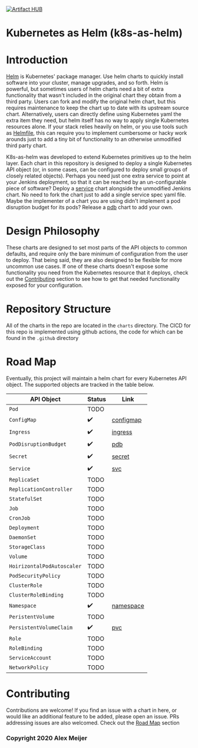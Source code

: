 [![Artifact HUB](https://img.shields.io/endpoint?url=https://artifacthub.io/badge/repository/k8s-as-helm)](https://artifacthub.io/packages/search?repo=k8s-as-helm)
# Kubernetes as Helm (k8s-as-helm)

# Introduction 

[Helm](https://helm.sh/) is Kubernetes' package manager. Use helm charts to quickly install software into your cluster, manage upgrades, and so forth. Helm is powerful, but sometimes users of helm charts need a bit of extra functionality that wasn't included in the original chart they obtain from a third party. Users can fork and modify the original helm chart, but this requires maintenance to keep the chart up to date with its upstream source chart. Alternatively, users can directly define using Kubernetes yaml the extra item they need, but helm itself has no way to apply single Kubernetes resources alone. If your stack relies heavily on helm, or you use tools such as [Helmfile](https://github.com/roboll/helmfile), this can require you to implement cumbersome or hacky work arounds just to add a tiny bit of functionality to an otherwise unmodified third party chart. 

K8s-as-helm was developed to extend Kubernetes primitives up to the helm layer. Each chart in this repository is designed to deploy a single Kubernetes API object (or, in some cases, can be configured to deploy small groups of closely related objects). Perhaps you need just one extra service to point at your Jenkins deployment, so that it can be reached by an un-configurable piece of software? Deploy a [service](https://github.com/ameijer/k8s-as-helm/tree/master/charts/svc) chart alongside the unmodified Jenkins chart. No need to fork the chart just to add a single service spec yaml file. Maybe the implementer of a chart you are using didn't implement a pod disruption budget for its pods? Release a [pdb](https://github.com/ameijer/k8s-as-helm/tree/master/charts/pdb) chart to add your own.

# Design Philosophy 

These charts are designed to set most parts of the API objects to common defaults, and require only the bare minimum of configuration from the user to deploy. That being said, they are also designed to be flexible for more uncommon use cases. If one of these charts doesn't expose some functionality you need from the Kubernetes resource that it deploys, check out the [Contributing](#contributing) section to see how to get that needed functionality exposed for your configuration. 

# Repository Structure

All of the charts in the repo are located in the `charts` directory. The CICD for this repo is implemented using github actions, the code for which can be found in the `.github` directory

# Road Map 

Eventually, this project will maintain a helm chart for every Kubernetes API object. The supported objects are tracked in the table below. 

API Object | Status | Link
--- | --- | ---
`Pod` | TODO | 
`ConfigMap` | :heavy_check_mark: | [configmap](https://github.com/ameijer/k8s-as-helm/tree/master/charts/configmap)
`Ingress` | :heavy_check_mark: | [ingress](https://github.com/ameijer/k8s-as-helm/tree/master/charts/ingress)
`PodDisruptionBudget` | :heavy_check_mark: | [pdb](https://github.com/ameijer/k8s-as-helm/tree/master/charts/pdb)
`Secret` | :heavy_check_mark: | [secret](https://github.com/ameijer/k8s-as-helm/tree/master/charts/secret)
`Service` | :heavy_check_mark: | [svc](https://github.com/ameijer/k8s-as-helm/tree/master/charts/svc)
`ReplicaSet` | TODO |
`ReplicationController` | TODO |
`StatefulSet` | TODO |
`Job` | TODO |
`CronJob` | TODO |
`Deployment` | TODO |
`DaemonSet` | TODO |
`StorageClass` | TODO |
`Volume` | TODO |
`HoirizontalPodAutoscaler` | TODO |
`PodSecurityPolicy` | TODO |
`ClusterRole` | TODO |
`ClusterRoleBinding` | TODO |
`Namespace` | :heavy_check_mark: | [namespace](https://github.com/ameijer/k8s-as-helm/tree/master/charts/namespace)
`PeristentVolume` | TODO |
`PersistentVolumeClaim` | :heavy_check_mark: | [pvc](https://github.com/ameijer/k8s-as-helm/tree/master/charts/pvc)
`Role` | TODO |
`RoleBinding` | TODO |
`ServiceAccount` | TODO |
`NetworkPolicy` | TODO |

# Contributing

Contributions are welcome! If you find an issue with a chart in here, or would like an additional feature to be added, please open an issue. PRs addressing issues are also welcomed. Check out the [Road Map](#road-map) section 


### Copyright 2020 Alex Meijer
